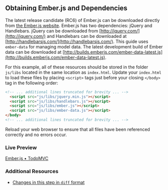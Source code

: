 ## Obtaining Ember.js and Dependencies

The latest release candidate (RC6) of Ember.js can be downloaded directly from [the Ember.js website](http://emberjs.com/).  Ember.js has two dependencies: jQuery and Handlebars. jQuery can be downloaded from [http://jquery.com/](http://jquery.com/) and Handlebars can be downloaded at [http://handlebarsjs.com/](http://handlebarsjs.com/). This guide uses `ember-data` for managing model data. The latest development build of Ember data can be downloaded at [http://builds.emberjs.com/ember-data-latest.js](http://builds.emberjs.com/ember-data-latest.js). 

For this example, all of these resources should be stored in the folder `js/libs` located in the same location as `index.html`. Update your `index.html` to load these files by placing `<script>` tags just before your closing `</body>` tag in the following order:

```html
<!-- ... additional lines truncated for brevity ... -->
  <script src="js/libs/jquery.min.js"></script>
  <script src="js/libs/handlebars.js"></script>
  <script src="js/libs/ember.js"></script>
  <script src="js/libs/ember-data.js"></script>
</body>
<!-- ... additional lines truncated for brevity ... -->
```

Reload your web browser to ensure that all files have been referenced correctly and no errors occur.

### Live Preview
<a class="jsbin-embed" href="http://jsbin.com/ijefig/2/embed?live">Ember.js • TodoMVC</a><script src="http://static.jsbin.com/js/embed.js"></script>
 
### Additional Resources

  * [Changes in this step in `diff` format](https://github.com/emberjs/quickstart-code-sample/commit/0880d6e21b83d916a02fd17163f58686a37b5b2c)
